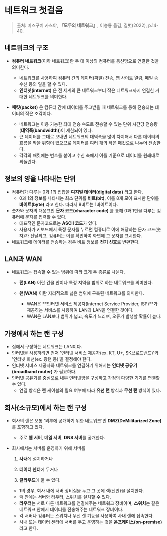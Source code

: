 # 네트워크 첫걸음

> 출처: 미즈구치 카츠야,  **『**모두의 네트워크**』**,  이승룡 옮김, 길벗(2022), p.14-40.

## 네트워크의 구조

* **컴퓨터 네트워크**(이하 네트워크)란 두 대 이상의 컴퓨터를 통신망으로 연결한 것을 의미한다.
  * 네트워크를 사용하여 컴퓨터 간의 데이터(파일) 전송, 웹 사이트 열람, 메일 송수신 등의 일을 할 수 있다.
  * **인터넷(internet)** 은 전 세계의 큰 네트워크부터 작은 네트워크까지 연결한 거대한 네트워크를 의미한다.



* **패킷(packet)** 은 컴퓨터 간에 데이터를 주고받을 때 네트워크를 통해 전송되는 데이터의 작은 조각이다.

  * 네트워크는 이용 가능한 최대 전송 속도로 전송할 수 있는 단위 시간당 전송량(**대역폭(bandwidth)**)이 제한되어 있다.
  * 큰 데이터를 그대로 보내면 네트워크의 대역폭을 많이 차지해서 다른 데이터의 흐름을 막을 위험이 있으므로 데이터를 여러 개의 작은 패킷으로 나누어 전송한다.
  * 각각의 패킷에는 번호를 붙이고 수신 측에서 이를 기준으로 데이터를 원래대로 되돌린다.

  

## 정보의 양을 나타내는 단위

* 컴퓨터가 다루는 0과 1의 집합을 **디지털 데이터(digital data)** 라고 한다.
  * 0과 1의 정보를 나타내는 최소 단위를 **비트(bit)**, 이를 8개 모아 표시한 단위를 **바이트(byte)** 라고 한다. 따라서 8비트는 1바이트이다.
* 숫자와 문자의 대응표인 **문자 코드(character code)** 를 통해 0과 1만을 다루는 컴퓨터에 문자를 입력할 수 있다.
  * 대표적인 문자코드로는 **ASCII 코드**가 있다.
  * 사용자가 키보드에서 특정 문자를 누르면 컴퓨터로 이에 해당하는 문자 코드(숫자)가 전달되고, 컴퓨터는 이를 확인하여 화면에 그 문자를 표시한다.
* 네트워크에 데이터를 전송하는 경우 비트 정보를 **전기 신호**로 변환한다.



## LAN과 WAN

* 네트워크는 접속할 수 있는 범위에 따라 크게 두 종류로 나뉜다.

  * **랜(LAN)** 이란 건물 안이나 특정 지역을 범위로 하는 네트워크를 의미한다.

  * **왠(WAN)** 이란 지리적으로 넓은 범위에 구축된 네트워크를 의미한다.

    * WAN은 **인터넷 서비스 제공자(Internet Service Provider, ISP)**가 제공하는 서비스를 사용하여 LAN과 LAN을 연결한 것이다.
    * WAN은 LAN보다 범위가 넓고, 속도가 느리며, 오류가 발생할 확률이 높다.

    

## 가정에서 하는 랜 구성

* 집에서 구성하는 네트워크는 LAN이다. 
* 인터넷을 사용하려면 먼저 '인터넷 서비스 제공자(ex. KT, U+, SK브로드밴드)'와 '인터넷 회선(ex. 광랜 등)'을 결정해야 한다.
* 인터넷 서비스 제공자와 네트워크를 연결하기 위해서는 **인터넷 공유기(broadband router)** 가 필요하다.
* 인터넷 공유기를 중심으로 내부 인터넷망을 구성하고 가정의 다양한 기기를 연결할 수 있다.
  * 연결 방식은 랜 케이블의 필요 여부에 따라 **유선 랜** 방식과 **무선 랜** 방식이 있다.



## 회사(소규모)에서 하는 랜 구성

* 회사의 랜은 보통 '외부에 공개하기 위한 네트워크'인 **DMZ(DeMilitarized Zone)** 를 포함하고 있다.

  * 주로 **웹 서버**, **메일 서버**, **DNS 서버**를 공개한다.

* 회사에서는 서버를 운영하기 위해 서버를 

  1. **사내**에 설치하거나

  2. **데이터 센터**에 두거나

  3. **클라우드**에 둘 수 있다.

     

  * 1의 경우, 회사 내에 서버 장비실을 두고 그 곳에 랙(선반)을 설치한다.
  * 랙 안에는 서버와 라우터, 스위치를 설치할 수 있다.
  * **라우터**는 서로 다른 네트워크를 연결해주는 네트워크 장비이며, **스위치**는 같은 네트워크 안에서 데이터를 전송해주는 네트워크 장비이다.
  * 각 서버나 컴퓨터는 스위치나 무선 랜 기능을 사용하여 사내 랜에 접속한다.
  * 사내 또는 데이터 센터에 서버를 두고 운영하는 것을 **온프레미스(on-premise)** 라고 한다.
